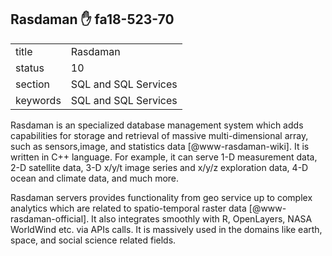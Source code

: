 ## Rasdaman :hand: fa18-523-70


|          |                      |
| -------- | -------------------- |
| title    | Rasdaman             | 
| status   | 10                   |
| section  | SQL and SQL Services |
| keywords | SQL and SQL Services |



Rasdaman is an specialized database management system which adds
capabilities for storage and retrieval of massive multi-dimensional
array, such as sensors,image, and statistics data
[@www-rasdaman-wiki]. It is written in C++ language. For
example, it can serve 1-D measurement data, 2-D satellite data, 3-D
x/y/t image series and x/y/z exploration data, 4-D ocean and climate
data, and much more.

Rasdaman servers provides functionality from geo service up to complex
analytics which are related to spatio-temporal raster
data [@www-rasdaman-official].  It also integrates smoothly with
R, OpenLayers, NASA WorldWind etc. via APIs calls. It is massively
used in the domains like earth, space, and social science related
fields.


     

